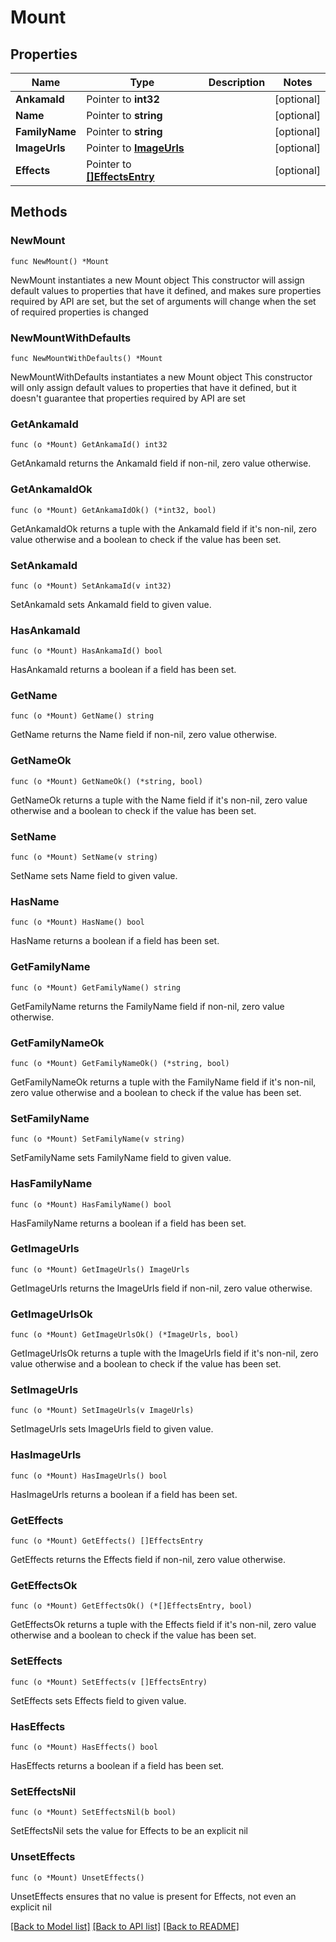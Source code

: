 # Mount

## Properties

Name | Type | Description | Notes
------------ | ------------- | ------------- | -------------
**AnkamaId** | Pointer to **int32** |  | [optional] 
**Name** | Pointer to **string** |  | [optional] 
**FamilyName** | Pointer to **string** |  | [optional] 
**ImageUrls** | Pointer to [**ImageUrls**](ImageUrls.md) |  | [optional] 
**Effects** | Pointer to [**[]EffectsEntry**](EffectsEntry.md) |  | [optional] 

## Methods

### NewMount

`func NewMount() *Mount`

NewMount instantiates a new Mount object
This constructor will assign default values to properties that have it defined,
and makes sure properties required by API are set, but the set of arguments
will change when the set of required properties is changed

### NewMountWithDefaults

`func NewMountWithDefaults() *Mount`

NewMountWithDefaults instantiates a new Mount object
This constructor will only assign default values to properties that have it defined,
but it doesn't guarantee that properties required by API are set

### GetAnkamaId

`func (o *Mount) GetAnkamaId() int32`

GetAnkamaId returns the AnkamaId field if non-nil, zero value otherwise.

### GetAnkamaIdOk

`func (o *Mount) GetAnkamaIdOk() (*int32, bool)`

GetAnkamaIdOk returns a tuple with the AnkamaId field if it's non-nil, zero value otherwise
and a boolean to check if the value has been set.

### SetAnkamaId

`func (o *Mount) SetAnkamaId(v int32)`

SetAnkamaId sets AnkamaId field to given value.

### HasAnkamaId

`func (o *Mount) HasAnkamaId() bool`

HasAnkamaId returns a boolean if a field has been set.

### GetName

`func (o *Mount) GetName() string`

GetName returns the Name field if non-nil, zero value otherwise.

### GetNameOk

`func (o *Mount) GetNameOk() (*string, bool)`

GetNameOk returns a tuple with the Name field if it's non-nil, zero value otherwise
and a boolean to check if the value has been set.

### SetName

`func (o *Mount) SetName(v string)`

SetName sets Name field to given value.

### HasName

`func (o *Mount) HasName() bool`

HasName returns a boolean if a field has been set.

### GetFamilyName

`func (o *Mount) GetFamilyName() string`

GetFamilyName returns the FamilyName field if non-nil, zero value otherwise.

### GetFamilyNameOk

`func (o *Mount) GetFamilyNameOk() (*string, bool)`

GetFamilyNameOk returns a tuple with the FamilyName field if it's non-nil, zero value otherwise
and a boolean to check if the value has been set.

### SetFamilyName

`func (o *Mount) SetFamilyName(v string)`

SetFamilyName sets FamilyName field to given value.

### HasFamilyName

`func (o *Mount) HasFamilyName() bool`

HasFamilyName returns a boolean if a field has been set.

### GetImageUrls

`func (o *Mount) GetImageUrls() ImageUrls`

GetImageUrls returns the ImageUrls field if non-nil, zero value otherwise.

### GetImageUrlsOk

`func (o *Mount) GetImageUrlsOk() (*ImageUrls, bool)`

GetImageUrlsOk returns a tuple with the ImageUrls field if it's non-nil, zero value otherwise
and a boolean to check if the value has been set.

### SetImageUrls

`func (o *Mount) SetImageUrls(v ImageUrls)`

SetImageUrls sets ImageUrls field to given value.

### HasImageUrls

`func (o *Mount) HasImageUrls() bool`

HasImageUrls returns a boolean if a field has been set.

### GetEffects

`func (o *Mount) GetEffects() []EffectsEntry`

GetEffects returns the Effects field if non-nil, zero value otherwise.

### GetEffectsOk

`func (o *Mount) GetEffectsOk() (*[]EffectsEntry, bool)`

GetEffectsOk returns a tuple with the Effects field if it's non-nil, zero value otherwise
and a boolean to check if the value has been set.

### SetEffects

`func (o *Mount) SetEffects(v []EffectsEntry)`

SetEffects sets Effects field to given value.

### HasEffects

`func (o *Mount) HasEffects() bool`

HasEffects returns a boolean if a field has been set.

### SetEffectsNil

`func (o *Mount) SetEffectsNil(b bool)`

 SetEffectsNil sets the value for Effects to be an explicit nil

### UnsetEffects
`func (o *Mount) UnsetEffects()`

UnsetEffects ensures that no value is present for Effects, not even an explicit nil

[[Back to Model list]](../README.md#documentation-for-models) [[Back to API list]](../README.md#documentation-for-api-endpoints) [[Back to README]](../README.md)


